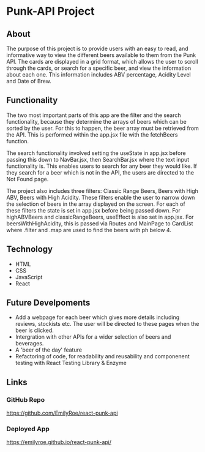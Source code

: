 # Punk-API Project

## About

The purpose of this project is to provide users with an easy to read, and informative way to view the different beers available to them from the Punk API. The cards are displayed in a grid format, which allows the user to scroll through the cards, or search for a specific beer, and view the information about each one. This information includes ABV percentage, Acidity Level and Date of Brew.

## Functionality

The two most important parts of this app are the filter and the search functionality, because they determine the arrays of beers which can be sorted by the user. For this to happen, the beer array must be retrieved from the API. This is performed within the app.jsx file with the fetchBeers function.

The search functionality involved setting the useState in app.jsx before passing this down to NavBar.jsx, then SearchBar.jsx where the text input functionality is. This enables users to search for any beer they would like. If they search for a beer which is not in the API, the users are directed to the Not Found page.

The project also includes three filters: Classic Range Beers, Beers with High ABV, Beers with High Acidity. These filters enable the user to narrow down the selection of beers in the array displayed on the screen. For each of these filters the state is set in app.jsx before being passed down. For highABVBeers and classicRangeBeers, useEffect is also set in app.jsx. For beersWithHighAcidity, this is passed via Routes and MainPage to CardList where .filter and .map are used to find the beers with ph below 4.

## Technology

- HTML
- CSS
- JavaScript
- React

## Future Develpoments

- Add a webpage for each beer which gives more details including reviews, stockists etc. The user will be directed to these pages when the beer is clicked.
- Intergration with other APIs for a wider selection of beers and beverages.
- A 'beer of the day' feature
- Refactoring of code, for readability and reusability and componenent testing with React Testing Library & Enzyme

## Links

### GitHub Repo

https://github.com/EmilyRoe/react-punk-api

### Deployed App

https://emilyroe.github.io/react-punk-api/
